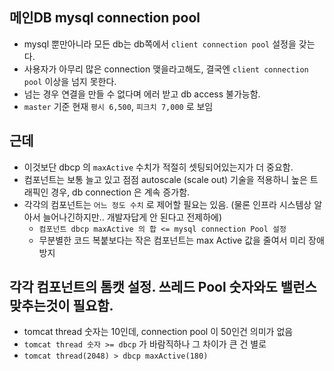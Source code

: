 ## 메인DB mysql connection pool
- mysql 뿐만아니라 모든 db는 db쪽에서 `client connection pool`  설정을 갖는다.
- 사용자가 아무리 많은 connection 맺을라고해도, 결국엔 `client connection pool` 이상을 넘지 못한다.
- 넘는 경우 연결을 만들 수 없다며 에러 받고 db access 불가능함.
- `master` 기준 현재 `평시 6,500`, `피크치 7,000` 로 보임

## 근데
- 이것보단 dbcp 의 `maxActive` 수치가 적절히 셋팅되어있는지가 더 중요함.
- 컴포넌트는 보통 늘고 있고 점점 autoscale (scale out) 기술을 적용하니 높은 트래픽인 경우,  db connection 은 계속 증가함.
- 각각의 컴포넌트는 `어느 정도 수치` 로 제어할 필요는 있음. (물론 인프라 시스템상 알아서 늘어나긴하지만.. 개발자답게 안 된다고 전제하에)
  - `컴포넌트 dbcp maxActive 의 합 <= mysql connection Pool 설정`
  - 무분별한 코드 복붙보다는 작은 컴포넌트는 max Active 값을 줄여서 미리 장애방지

## 각각 컴포넌트의 톰캣 설정. 쓰레드 Pool 숫자와도 밸런스 맞추는것이 필요함.
- tomcat thread 숫자는 10인데, connection pool 이 50인건 의미가 없음
- `tomcat thread 숫자 >= dbcp` 가 바람직하나 그 차이가 큰 건 별로
- `tomcat thread(2048) > dbcp maxActive(180)`
